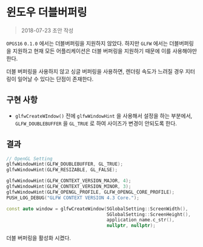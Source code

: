 # 윈도우 더블버퍼링

> 2018-07-23 초안 작성

`OPGS16` `0.1.0` 에서는 더블버퍼링을 지원하지 않았다. 하지만 `GLFW` 에서는 더블버퍼링을 지원하고 현재 모든 어플리케이션은 더블 버퍼링을 지원하기 때문에 이를 사용해야만 한다.

더블 버퍼링을 사용하지 않고 싱글 버퍼링을 사용하면, 렌더링 속도가 느려질 경우 지터링이 일어날 수 있다는 단점이 존재한다.

## 구현 사항

- `glfwCreateWIndow()` 전에 `glfwWindowHint` 을 사용해서 설정을 하는 부분에서, `GLFW_DOUBLEBUFFER` 을 `GL_TRUE` 로 하여 사이즈가 변경이 안되도록 한다.

## 결과

```c++
// OpenGL Setting
glfwWindowHint(GLFW_DOUBLEBUFFER, GL_TRUE);
glfwWindowHint(GLFW_RESIZABLE, GL_FALSE);

glfwWindowHint(GLFW_CONTEXT_VERSION_MAJOR, 4);
glfwWindowHint(GLFW_CONTEXT_VERSION_MINOR, 3);
glfwWindowHint(GLFW_OPENGL_PROFILE, GLFW_OPENGL_CORE_PROFILE);
PUSH_LOG_DEBUG("GLFW CONTEXT VERSION 4.3 Core.");

const auto window = glfwCreateWindow(SGlobalSetting::ScreenWidth(),
                                     SGlobalSetting::ScreenHeight(),
                                     application_name.c_str(),
                                     nullptr, nullptr);
```

더블 버퍼링을 활성화 시켰다.